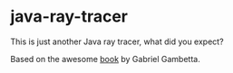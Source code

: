 # java-ray-tracer

This is just another Java ray tracer, what did you expect?

Based on the awesome [book](https://gabrielgambetta.com/computer-graphics-from-scratch) by Gabriel Gambetta.
